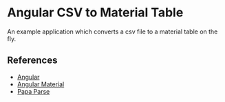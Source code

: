 # Angular CSV to Material Table

An example application which converts a csv file to a material table on the fly.

## References

* [Angular](https://angular.io/)
* [Angular Material](https://material.angular.io/)
* [Papa Parse](https://www.npmjs.com/package/ngx-papaparse)
